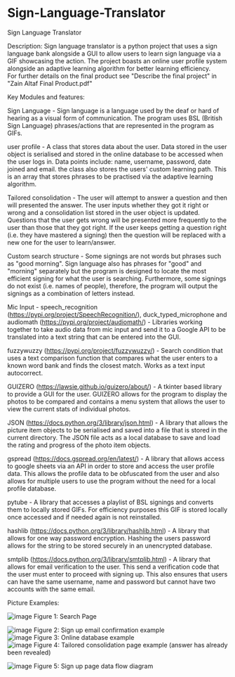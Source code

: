 # Sign-Language-Translator
Sign Language Translator

Description: Sign language translator is a python project that uses a sign language bank alongside a GUI to allow users to learn sign language via a GIF showcasing the action. The project boasts an online user profile system alongside an adaptive learning algorithm for better learning efficiency.  
For further details on the final product see "Describe the final project" in "Zain Altaf Final Product.pdf"  

Key Modules and features:  

Sign Language - Sign language is a language used by the deaf or hard of hearing as a visual form of communication. The program uses BSL (British Sign Language) phrases/actions that are represented in the program as GIFs.  

user profile - A class that stores data about the user. Data stored in the user object is serialised and stored in the online database to be accessed when the user logs in. Data points include: name, username, password, date joined and email. the class also stores the users' custom learning path. This is an array that stores phrases to be practised via the adaptive learning algorithm.  

Tailored consolidation - The user will attempt to answer a question and then will presented the answer. The user inputs whether they got it right or wrong and a consolidation list stored in the user object is updated. Questions that the user gets wrong will be presented more frequently to the user than those that they got right. If the user keeps getting a question right (i.e. they have mastered a signing) then the question will be replaced with a new one for the user to learn/answer.  

Custom search structure - Some signings are not words but phrases such as "good morning". Sign language also has phrases for "good" and "morning" separately but the program is designed to locate the most efficient signing for what the user is searching. Furthermore, some signings do not exist (i.e. names of people), therefore, the program will output the signings as a combination of letters instead.  

Mic Input - speech_recognition (https://pypi.org/project/SpeechRecognition/), duck_typed_microphone and audiomath (https://pypi.org/project/audiomath/) - Libraries working together to take audio data from mic input and send it to a Google API to be translated into a text string that can be entered into the GUI.   

fuzzywuzzy (https://pypi.org/project/fuzzywuzzy/) - Search condition that uses a text comparison function that compares what the user enters to a known word bank and finds the closest match. Works as a text input autocorrect.  

GUIZERO (https://lawsie.github.io/guizero/about/) - A tkinter based library to provide a GUI for the user. GUIZERO allows for the program to display the photos to be compared and contains a menu system that allows the user to view the current stats of individual photos.  

JSON (https://docs.python.org/3/library/json.html) - A library that allows the picture item objects to be serialised and saved into a file that is stored in the current directory. The JSON file acts as a local database to save and load the rating and progress of the photo item objects.  

gspread (https://docs.gspread.org/en/latest/) - A library that allows access to google sheets via an API in order to store and access the user profile data. This allows the profile data to be obfuscated from the user and also allows for multiple users to use the program without the need for a local profile database.  

pytube - A library that accesses a playlist of BSL signings and converts them to locally stored GIFs. For efficiency purposes this GIF is stored locally once accessed and if needed again is not reinstalled.  

hashlib (https://docs.python.org/3/library/hashlib.html) - A library that allows for one way password encryption. Hashing the users password allows for the string to be stored securely in an unencrypted database.  

smtplib (https://docs.python.org/3/library/smtplib.html) - A library that allows for email verification to the user. This send a verification code that the user must enter to proceed with signing up. This also ensures that users can have the same username, name and password but cannot have two accounts with the same email.  

Picture Examples:  

![image](https://user-images.githubusercontent.com/70727546/212751322-67ad70d5-e455-429c-ac02-313eca313fd6.jpeg)
Figure 1: Search Page   

![image](https://user-images.githubusercontent.com/70727546/212749092-6fbacc05-373f-494d-841e-cf407d5d4597.jpeg)
Figure 2: Sign up email confirmation example    
![image](https://user-images.githubusercontent.com/70727546/212749186-8416bacd-beb5-4385-8d80-aca04a9cb600.jpeg)
Figure 3: Online database example  
![image](https://user-images.githubusercontent.com/70727546/212749673-a8557cd5-6898-4040-ba36-641edad6b385.jpeg)
Figure 4: Tailored consolidation page example (answer has already been revealed)    

![image](https://user-images.githubusercontent.com/70727546/212748900-717b646b-36f6-48a6-a270-2dff9a985a8e.jpeg)
Figure 5: Sign up page data flow diagram   



